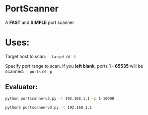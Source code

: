 # PortScanner
A <b>FAST</b> and <b>SIMPLE</b> port scanner 

# Uses:
Target host to scan: `--target` or `-t`

Specify port range to scan. If you <b>left blank</b>, ports <b>1 - 65535</b> will be scanned: `--ports` or `-p`

Evaluator:
---------

```bash
python portscannerv3.py -t 192.168.1.1 -p 1-10000
```
```bash
python3 portscannerv3.py -t 192.168.1.1
```

